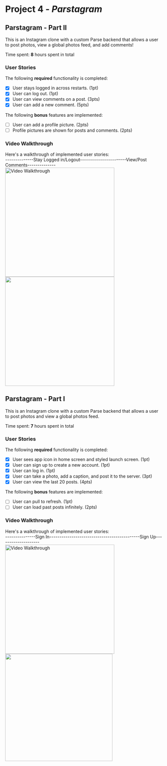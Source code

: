 # Project 4 - *Parstagram*

## Parstagram - Part II

This is an Instagram clone with a custom Parse backend that allows a user to post photos, view a global photos feed, and add comments!

Time spent: **8** hours spent in total

### User Stories

The following **required** functionality is completed:

- [x] User stays logged in across restarts. (1pt)
- [x] User can log out. (1pt)
- [x] User can view comments on a post. (3pts)
- [x] User can add a new comment. (5pts)

The following **bonus** features are implemented:

- [ ] User can add a profile picture. (2pts)
- [ ] Profile pictures are shown for posts and comments. (2pts)

### Video Walkthrough

Here's a walkthrough of implemented user stories:<br>
--------------Stay Logged in/Logout-----------------------View/Post Comments--------------<br>
<img src="http://g.recordit.co/suB275eGKv.gif" title='Video Walkthrough' width='350' alt='Video Walkthrough'> <img src="http://g.recordit.co/3uY644FKxO.gif" width=350> 

## Parstagram - Part I

This is an Instagram clone with a custom Parse backend that allows a user to post photos and view a global photos feed.

Time spent: **7** hours spent in total

### User Stories

The following **required** functionality is completed:

- [x] User sees app icon in home screen and styled launch screen. (1pt)
- [x] User can sign up to create a new account. (1pt)
- [x] User can log in. (1pt)
- [x] User can take a photo, add a caption, and post it to the server. (3pt)
- [x] User can view the last 20 posts. (4pts)

The following **bonus** features are implemented:

- [ ] User can pull to refresh. (1pt)
- [ ] User can load past posts infinitely. (2pts)

### Video Walkthrough

Here's a walkthrough of implemented user stories:<br>
---------------Sign In---------------------------------------------Sign Up--------------------<br>
<img src="http://g.recordit.co/PK8nVkhV9L.gif" title='Video Walkthrough' width='350' alt='Video Walkthrough'> <img src="http://g.recordit.co/nHnX6A15P2.gif" width=344> 
